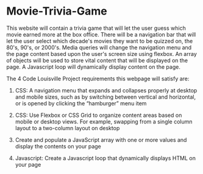 # Movie-Trivia-Game

This website will contain a trivia game that will let the user guess which movie earned more at the box office.  There will be a navigation bar that will let the user select which decade's movies they want to be quizzed on, the 80's, 90's, or 2000's.  Media queries will change the navigation menu and the page content based upon the user's screen size using flexbox.  An array of objects will be used to store vital content that will be displayed on the page.  A Javascript loop will dynamically display content on the page. 

The 4 Code Louisville Project requirements this webpage will satisfy are:

1. CSS:  A navigation menu that expands and collapses properly at desktop and mobile sizes, such as by switching between vertical and horizontal, or is opened by clicking the “hamburger” menu item

2. CSS:  Use Flexbox or CSS Grid to organize content areas based on mobile or desktop views. For example, swapping from a single column layout to a two-column layout on desktop

3. Create and populate a JavaScript array with one or more values and display the contents on your page

4. Javascript:  Create a Javascript loop that dynamically displays HTML on your page 
